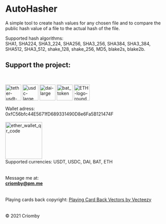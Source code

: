 # AutoHasher
A simple tool to create hash values for any chosen file and to compare the public hash value of a file to the actual hash of the file.<br>

Supported hash algorithms:<br>
SHA1, SHA224, SHA3_224, SHA256, SHA3_256, SHA384, SHA3_384, SHA512, SHA3_512, shake_128, shake_256, MD5, blake2s, blake2b.<br>

<h2>Support the project:</h2><br>
<p float='left'>
<a href='https://ethereum.org/en/stablecoins/'>
<img src="https://user-images.githubusercontent.com/86114549/123052110-be243880-d402-11eb-9f0b-77df24874278.png" alt="tether-usdt-logo" height="50"></a>
<a href='https://ethereum.org/en/stablecoins/'>
<img src="https://user-images.githubusercontent.com/86114549/122908329-4a2b5700-d354-11eb-8ba9-4fa8d2c76ed6.png" alt="usdc-large" height="50"></a>
<a href='https://ethereum.org/en/stablecoins/'>
<img src="https://user-images.githubusercontent.com/86114549/122908250-35e75a00-d354-11eb-8be1-243fcecc93c6.png" alt="dai-large" height="50"></a>
<a href='https://basicattentiontoken.org/'>
<img src="https://user-images.githubusercontent.com/86114549/132904922-1921973e-13f0-40e5-a912-2180fe2b1485.png" alt="bat_token" height="50"></a>
<a href='https://ethereum.org/en/stablecoins/'>
<img src="https://user-images.githubusercontent.com/86114549/122967139-7235ad00-d38a-11eb-86e9-b6e634a5fc75.png" alt="ETH-logo-round" height="50"></a>
</p>

Wallet adress:<br> 
0xfC56bfc44E5671fD689331490D8e6Fa5B121474F<br>
<br>
<img width="116" alt="ether_wallet_qr_code" src="https://user-images.githubusercontent.com/86114549/122909208-3f24f680-d355-11eb-88b9-c49afb867a98.png"><br>
Supported currencies: USDT, USDC, DAI, BAT, ETH <br>
<br>
<br>
Message me at: <br>
<b>criomby@pm.me</b><br>
<br>
<br>
Playing cards back copyright: <a href="https://www.vecteezy.com/free-vector/playing-card-back">Playing Card Back Vectors by Vecteezy</a><br>
<br>
<br>
© 2021 Criomby
